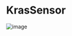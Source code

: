 # KrasSensor
![image](https://github.com/AzarinSergey/KrasSensor/assets/12670294/a217bd0d-062a-46bb-a915-b340bfd7fd0f)
